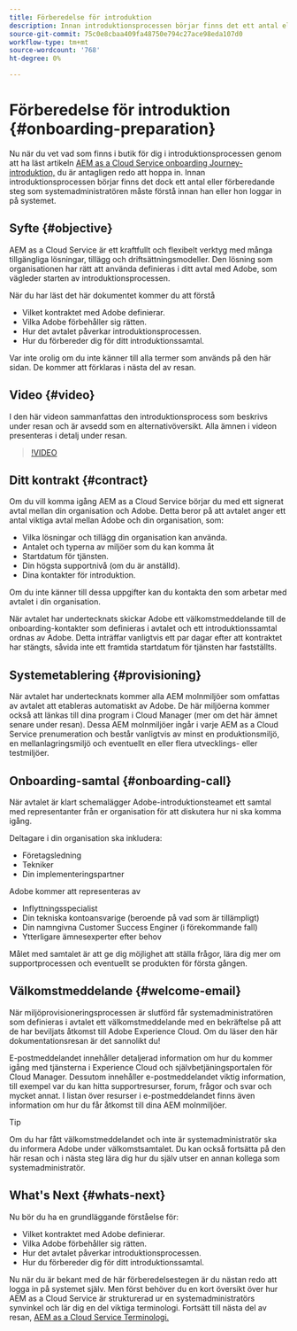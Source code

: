 ```yaml
---
title: Förberedelse för introduktion
description: Innan introduktionsprocessen börjar finns det ett antal eller förberedande steg som systemadministratören måste förstå innan han eller hon loggar in på systemet.
source-git-commit: 75c0e8cbaa409fa48750e794c27ace98eda107d0
workflow-type: tm+mt
source-wordcount: '768'
ht-degree: 0%

---
```



# Förberedelse för introduktion {#onboarding-preparation}

Nu när du vet vad som finns i butik för dig i introduktionsprocessen genom att ha läst artikeln [AEM as a Cloud Service onboarding Journey-introduktion,](overview.md) du är antagligen redo att hoppa in. Innan introduktionsprocessen börjar finns det dock ett antal eller förberedande steg som systemadministratören måste förstå innan han eller hon loggar in på systemet.

## Syfte {#objective}

AEM as a Cloud Service är ett kraftfullt och flexibelt verktyg med många tillgängliga lösningar, tillägg och driftsättningsmodeller. Den lösning som organisationen har rätt att använda definieras i ditt avtal med Adobe, som vägleder starten av introduktionsprocessen.

När du har läst det här dokumentet kommer du att förstå

* Vilket kontraktet med Adobe definierar.
* Vilka Adobe förbehåller sig rätten.
* Hur det avtalet påverkar introduktionsprocessen.
* Hur du förbereder dig för ditt introduktionssamtal.

Var inte orolig om du inte känner till alla termer som används på den här sidan. De kommer att förklaras i nästa del av resan.

## Video {#video}

I den här videon sammanfattas den introduktionsprocess som beskrivs under resan och är avsedd som en alternativöversikt. Alla ämnen i videon presenteras i detalj under resan.

>[!VIDEO](https://video.tv.adobe.com/v/336959/?quality=12&learn=on)

## Ditt kontrakt {#contract}

Om du vill komma igång AEM as a Cloud Service börjar du med ett signerat avtal mellan din organisation och Adobe. Detta beror på att avtalet anger ett antal viktiga avtal mellan Adobe och din organisation, som:

* Vilka lösningar och tillägg din organisation kan använda.
* Antalet och typerna av miljöer som du kan komma åt
* Startdatum för tjänsten.
* Din högsta supportnivå (om du är anställd).
* Dina kontakter för introduktion.

Om du inte känner till dessa uppgifter kan du kontakta den som arbetar med avtalet i din organisation.

När avtalet har undertecknats skickar Adobe ett välkomstmeddelande till de onboarding-kontakter som definieras i avtalet och ett introduktionssamtal ordnas av Adobe. Detta inträffar vanligtvis ett par dagar efter att kontraktet har stängts, såvida inte ett framtida startdatum för tjänsten har fastställts.

## Systemetablering {#provisioning}

När avtalet har undertecknats kommer alla AEM molnmiljöer som omfattas av avtalet att etableras automatiskt av Adobe. De här miljöerna kommer också att länkas till dina program i Cloud Manager (mer om det här ämnet senare under resan). Dessa AEM molnmiljöer ingår i varje AEM as a Cloud Service prenumeration och består vanligtvis av minst en produktionsmiljö, en mellanlagringsmiljö och eventuellt en eller flera utvecklings- eller testmiljöer.

## Onboarding-samtal {#onboarding-call}

När avtalet är klart schemalägger Adobe-introduktionsteamet ett samtal med representanter från er organisation för att diskutera hur ni ska komma igång.

Deltagare i din organisation ska inkludera:

* Företagsledning
* Tekniker
* Din implementeringspartner

Adobe kommer att representeras av

* Inflyttningsspecialist
* Din tekniska kontoansvarige (beroende på vad som är tillämpligt)
* Din namngivna Customer Success Enginer (i förekommande fall)
* Ytterligare ämnesexperter efter behov

Målet med samtalet är att ge dig möjlighet att ställa frågor, lära dig mer om supportprocessen och eventuellt se produkten för första gången.

## Välkomstmeddelande {#welcome-email}

När miljöprovisioneringsprocessen är slutförd får systemadministratören som definieras i avtalet ett välkomstmeddelande med en bekräftelse på att de har beviljats åtkomst till Adobe Experience Cloud. Om du läser den här dokumentationsresan är det sannolikt du!

E-postmeddelandet innehåller detaljerad information om hur du kommer igång med tjänsterna i Experience Cloud och självbetjäningsportalen för Cloud Manager. Dessutom innehåller e-postmeddelandet viktig information, till exempel var du kan hitta supportresurser, forum, frågor och svar och mycket annat. I listan över resurser i e-postmeddelandet finns även information om hur du får åtkomst till dina AEM molnmiljöer.

>[!TIP]
>
>Om du har fått välkomstmeddelandet och inte är systemadministratör ska du informera Adobe under välkomstsamtalet. Du kan också fortsätta på den här resan och i nästa steg lära dig hur du själv utser en annan kollega som systemadministratör.

## What&#39;s Next {#whats-next}

Nu bör du ha en grundläggande förståelse för:

* Vilket kontraktet med Adobe definierar.
* Vilka Adobe förbehåller sig rätten.
* Hur det avtalet påverkar introduktionsprocessen.
* Hur du förbereder dig för ditt introduktionssamtal.

Nu när du är bekant med de här förberedelsestegen är du nästan redo att logga in på systemet själv. Men först behöver du en kort översikt över hur AEM as a Cloud Service är strukturerad ur en systemadministratörs synvinkel och lär dig en del viktiga terminologi. Fortsätt till nästa del av resan, [AEM as a Cloud Service Terminologi.](terminology.md)
